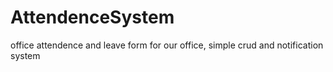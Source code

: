 # AttendenceSystem
office attendence and leave form for our office, simple crud and notification system
